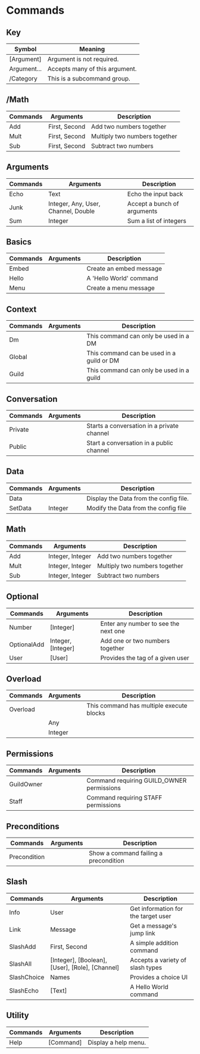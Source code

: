 # Commands

## Key 
| Symbol      | Meaning                        |
|-------------|--------------------------------|
| [Argument]  | Argument is not required.      |
| Argument... | Accepts many of this argument. |
| /Category   | This is a subcommand group.    |

## /Math
| Commands | Arguments     | Description                   |
|----------|---------------|-------------------------------|
| Add      | First, Second | Add two numbers together      |
| Mult     | First, Second | Multiply two numbers together |
| Sub      | First, Second | Subtract two numbers          |

## Arguments
| Commands | Arguments                           | Description                 |
|----------|-------------------------------------|-----------------------------|
| Echo     | Text                                | Echo the input back         |
| Junk     | Integer, Any, User, Channel, Double | Accept a bunch of arguments |
| Sum      | Integer                             | Sum a list of integers      |

## Basics
| Commands | Arguments | Description             |
|----------|-----------|-------------------------|
| Embed    |           | Create an embed message |
| Hello    |           | A 'Hello World' command |
| Menu     |           | Create a menu message   |

## Context
| Commands | Arguments | Description                               |
|----------|-----------|-------------------------------------------|
| Dm       |           | This command can only be used in a DM     |
| Global   |           | This command can be used in a guild or DM |
| Guild    |           | This command can only be used in a guild  |

## Conversation
| Commands | Arguments | Description                                |
|----------|-----------|--------------------------------------------|
| Private  |           | Starts a conversation in a private channel |
| Public   |           | Start a conversation in a public channel   |

## Data
| Commands | Arguments | Description                            |
|----------|-----------|----------------------------------------|
| Data     |           | Display the Data from the config file. |
| SetData  | Integer   | Modify the Data from the config file   |

## Math
| Commands | Arguments        | Description                   |
|----------|------------------|-------------------------------|
| Add      | Integer, Integer | Add two numbers together      |
| Mult     | Integer, Integer | Multiply two numbers together |
| Sub      | Integer, Integer | Subtract two numbers          |

## Optional
| Commands    | Arguments          | Description                          |
|-------------|--------------------|--------------------------------------|
| Number      | [Integer]          | Enter any number to see the next one |
| OptionalAdd | Integer, [Integer] | Add one or two numbers together      |
| User        | [User]             | Provides the tag of a given user     |

## Overload
| Commands | Arguments | Description                              |
|----------|-----------|------------------------------------------|
| Overload |           | This command has multiple execute blocks |
|          | Any       |                                          |
|          | Integer   |                                          |

## Permissions
| Commands   | Arguments | Description                               |
|------------|-----------|-------------------------------------------|
| GuildOwner |           | Command requiring GUILD_OWNER permissions |
| Staff      |           | Command requiring STAFF permissions       |

## Preconditions
| Commands     | Arguments | Description                           |
|--------------|-----------|---------------------------------------|
| Precondition |           | Show a command failing a precondition |

## Slash
| Commands    | Arguments                                       | Description                         |
|-------------|-------------------------------------------------|-------------------------------------|
| Info        | User                                            | Get information for the target user |
| Link        | Message                                         | Get a message's jump link           |
| SlashAdd    | First, Second                                   | A simple addition command           |
| SlashAll    | [Integer], [Boolean], [User], [Role], [Channel] | Accepts a variety of slash types    |
| SlashChoice | Names                                           | Provides a choice UI                |
| SlashEcho   | [Text]                                          | A Hello World command               |

## Utility
| Commands | Arguments | Description          |
|----------|-----------|----------------------|
| Help     | [Command] | Display a help menu. |

